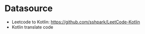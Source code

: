 # Datasource


- Leetcode to Kotlin: https://github.com/sshpark/LeetCode-Kotlin
- Kotlin translate code

